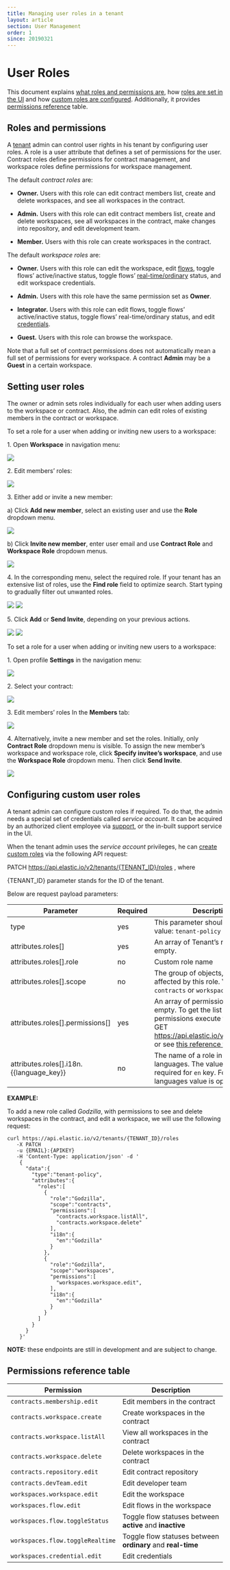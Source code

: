 ```yaml
---
title: Managing user roles in a tenant
layout: article
section: User Management
order: 1
since: 20190321
---
```


# User Roles


This document explains [what roles and permissions are](#roles-and-permissions),
how [roles are set in the UI](#setting-user-roles) and how [custom roles are
configured](#configuring-custom-user-roles). Additionally, it provides
[permissions reference](#permissions-reference-table) table.

## Roles and permissions


A [tenant](https://docs.elastic.io/getting-started/tenant.html) admin can
control user rights in his tenant by configuring user roles. A role is a user
attribute that defines a set of permissions for the user. Contract roles define
permissions for contract management, and workspace roles define permissions for
workspace management.

The default *contract roles* are:

-   **Owner.** Users with this role can edit contract members list, create and
    delete workspaces, and see all workspaces in the contract.

-   **Admin.** Users with this role can edit contract members list, create and
    delete workspaces, see all workspaces in the contract, make changes into
    repository, and edit development team.

-   **Member.** Users with this role can create workspaces in the contract.

The default *workspace roles* are:

-   **Owner.** Users with this role can edit the workspace, edit
    [flows](https://docs.elastic.io/getting-started/integration-flow.html),
    toggle flows’ active/inactive status, toggle flows’
    [real-time/ordinary](https://docs.elastic.io/guides/realtime-flows.html)
    status, and edit workspace credentials.

-   **Admin.** Users with this role have the same permission set as **Owner**.

-   **Integrator.** Users with this role can edit flows, toggle flows’
    active/inactive status, toggle flows’ real-time/ordinary status, and edit
    [credentials](https://docs.elastic.io/getting-started/credential.html).

-   **Guest.** Users with this role can browse the workspace.

Note that a full set of contract permissions does not automatically mean a full
set of permissions for every workspace. A contract **Admin** may be a **Guest**
in a certain workspace.

## Setting user roles

The owner or admin sets roles individually for each user when adding users to
the workspace or contract. Also, the admin can edit roles of existing members in
the contract or workspace.

To set a role for a user when adding or inviting new users to a workspace:

1\.  Open **Workspace** in navigation menu:

<img src="https://user-images.githubusercontent.com/48761764/54820230-16f64b00-4ca7-11e9-9eb1-261b1008cf49.png">


2\.  Edit members’ roles:

<img src="https://user-images.githubusercontent.com/48761764/54928557-bff9ab80-4f1c-11e9-9e6a-7a4fd274c49b.png">


3\.  Either add or invite a new member:

  a)  Click **Add new member**, select an existing user and use the **Role** dropdown menu.

<img src="https://user-images.githubusercontent.com/48761764/54754038-3891fc80-4beb-11e9-818f-af131fe6bfd9.jpg"/>

  b)  Click **Invite new member**, enter user email and use **Contract Role** and **Workspace Role** dropdown menus.

<img src="https://user-images.githubusercontent.com/48761764/54754026-33cd4880-4beb-11e9-8677-fc9ced4ff1c1.jpg"/>

4\.  In the corresponding menu, select the required role. If your tenant has an extensive list of roles, use the **Find role** field to optimize search. Start typing to gradually filter out unwanted roles.

<img src="https://user-images.githubusercontent.com/48761764/54928558-bff9ab80-4f1c-11e9-88e6-7368d41771e7.png">

<img src="https://user-images.githubusercontent.com/48761764/54928559-c0924200-4f1c-11e9-8307-98a4f15a8777.png">


5\.  Click **Add** or **Send Invite**, depending on your previous actions.

<img src="https://user-images.githubusercontent.com/48761764/54754014-2d3ed100-4beb-11e9-9622-2861f33537fc.jpg"/>

<img src="https://user-images.githubusercontent.com/48761764/54754025-33cd4880-4beb-11e9-908a-63febb3873a8.jpg"/>

To set a role for a user when adding or inviting new users to a workspace:

1\.  Open profile **Settings** in the navigation menu:

<img src="https://user-images.githubusercontent.com/48761764/54820234-178ee180-4ca7-11e9-8342-321366c77cdf.png">

2\.  Select your contract:

<img src="https://user-images.githubusercontent.com/48761764/54820235-178ee180-4ca7-11e9-9e3f-e012c5cd87a7.png">

3\.  Edit members’ roles In the **Members** tab:

<img src="https://user-images.githubusercontent.com/48761764/54928556-bff9ab80-4f1c-11e9-938b-8f4c440024d8.png">

4\.  Alternatively, invite a new member and set the roles. Initially, only **Contract Role** dropdown menu is visible. To assign the new member’s workspace and workspace role, click **Specify invitee’s workspace**, and use the **Workspace Role** dropdown menu. Then click **Send Invite**.

<img src="https://user-images.githubusercontent.com/48761764/54754027-3465df00-4beb-11e9-8b97-6cec9f836768.png"/>

## Configuring custom user roles


A tenant admin can configure custom roles if required. To do that, the admin
needs a special set of credentials called *service account*. It can be acquired
by an authorized client employee via [support](https://support.elastic.io), or
the in-built support service in the UI.

When the tenant admin uses the *service account* privileges, he can [create
custom roles](https://api.elastic.io/docs/v2/#update-tenant's-roles) via the
following API request:

PATCH https://api.elastic.io/v2/tenants/{TENANT_ID}/roles , where

{TENANT_ID} parameter stands for the ID of the tenant.

Below are request payload parameters:

| **Parameter**                            | **Required** | **Description**                                                                                                                                                                                                 |
|------------------------------------------|--------------|-----------------------------------------------------------------------------------------------------------------------------------------------------------------------------------------------------------------|
| type                                     | yes          | This parameter should have the value: `tenant-policy`                                                                                                                                                         |
| attributes.roles[]                       | yes          | An array of Tenant’s roles. It can be empty.                                                                                                                                                                    |
| attributes.roles[].role                  | no           | Custom role name                                                                                                                                                                                                |
| attributes.roles[].scope                 | no           | The group of objects, which is affected by this role. Value can be: `contracts` or `workspaces`.                                                                                                            |
| attributes.roles[].permissions[]         | yes          | An array of permissions. It can be empty. To get the list of available permissions execute the endpoint: GET https://api.elastic.io/v2/permissions or see [this reference table](#permissions-reference-table). |
| attributes.roles[].i18n.{{language_key}} | no           | The name of a role in different languages. The value is only required for `en` key. For other languages value is optional.                                                                                  |

**EXAMPLE:**

To add a new role called *Godzilla*, with permissions to see and delete
workspaces in the contract, and edit a workspace, we will use the following
request:
```
curl https://api.elastic.io/v2/tenants/{TENANT_ID}/roles
   -X PATCH
   -u {EMAIL}:{APIKEY}
   -H 'Content-Type: application/json' -d '
    {
      "data":{
        "type":"tenant-policy",
        "attributes":{
          "roles":[
            {
              "role":"Godzilla",
              "scope":"contracts",
              "permissions":[
                "contracts.workspace.listAll",
                "contracts.workspace.delete"
              ],
              "i18n":{
                "en":"Godzilla"
              }
            },
            {
              "role":"Godzilla",
              "scope":"workspaces",
              "permissions":[
                "workspaces.workspace.edit",               
              ],
              "i18n":{
                "en":"Godzilla"
              }
            }
          ]
        }
      }
    }'
```

 **NOTE:** these endpoints are still in development and are subject to change.



## Permissions reference table


| **Permission**                 | **Description**                                             |
|--------------------------------|-------------------------------------------------------------|
| `contracts.membership.edit`      | Edit members in the contract                                |
| `contracts.workspace.create `    | Create workspaces in the contract                           |
| `contracts.workspace.listAll`    | View all workspaces in the contract                         |
| `contracts.workspace.delete`     | Delete workspaces in the contract                           |
| `contracts.repository.edit `     | Edit contract repository                                    |
| `contracts.devTeam.edit  `       | Edit developer team                                         |
| `workspaces.workspace.edit`      | Edit the workspace                                          |
| `workspaces.flow.edit`           | Edit flows in the workspace                                 |
| `workspaces.flow.toggleStatus`   | Toggle flow statuses between **active** and **inactive**    |
| `workspaces.flow.toggleRealtime` | Toggle flow statuses between **ordinary** and **real-time** |
| `workspaces.credential.edit `    | Edit credentials                                            |
